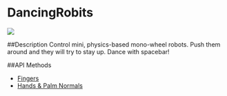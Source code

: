 DancingRobits
=============

<img src="https://lm-assets.s3.amazonaws.com/screenshots/robits.png">

##Description
Control mini, physics-based mono-wheel robots. Push them around and they will try to stay up. Dance with spacebar!

##API Methods
* [Fingers](https://developer.leapmotion.com/documentation/skeletal/csharp/api/Leap.Finger.html)
* [Hands & Palm Normals](https://developer.leapmotion.com/documentation/csharp/javascript/api/Leap.Hand.html)
